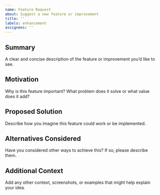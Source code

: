 ```yaml
---
name: Feature Request
about: Suggest a new feature or improvement
title: ''
labels: enhancement
assignees: ''
---
```



## Summary
A clear and concise description of the feature or improvement you’d like to see.

## Motivation
Why is this feature important? What problem does it solve or what value does it add?

## Proposed Solution
Describe how you imagine this feature could work or be implemented.

## Alternatives Considered
Have you considered other ways to achieve this? If so, please describe them.

## Additional Context
Add any other context, screenshots, or examples that might help explain your idea.
